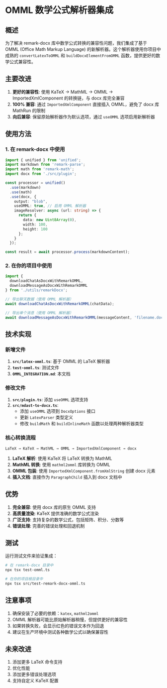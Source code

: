 # OMML 数学公式解析器集成

## 概述

为了解决 remark-docx 库中数学公式转换的兼容性问题，我们集成了基于 OMML (Office Math Markup Language) 的新解析器。这个解析器使用你项目中成熟的 `convertLatexToOMML` 和 `buildDocxElementFromOMML` 函数，提供更好的数学公式兼容性。

## 主要改进

1. **更好的兼容性**: 使用 KaTeX → MathML → OMML → ImportedXmlComponent 的转换链，与 docx 库完全兼容
2. **100% 兼容**: 通过 `ImportedXmlComponent` 直接插入 OMML，避免了 docx 库 MathRun 的限制
3. **向后兼容**: 保留原始解析器作为默认选项，通过 `useOMML` 选项启用新解析器

## 使用方法

### 1. 在 remark-docx 中使用

```typescript
import { unified } from 'unified';
import markdown from 'remark-parse';
import math from 'remark-math';
import docx from './src/plugin';

const processor = unified()
  .use(markdown)
  .use(math)
  .use(docx, {
    output: "blob",
    useOMML: true, // 启用 OMML 解析器
    imageResolver: async (url: string) => {
      return {
        data: new Uint8Array(0),
        width: 100,
        height: 100
      };
    }
  });

const result = await processor.process(markdownContent);
```

### 2. 在你的项目中使用

```typescript
import { 
  downloadChatAsDocxWithRemarkOMML, 
  downloadMessageAsDocxWithRemarkOMML 
} from './utils/remarkDocx';

// 导出聊天数据（使用 OMML 解析器）
await downloadChatAsDocxWithRemarkOMML(chatData);

// 导出单个消息（使用 OMML 解析器）
await downloadMessageAsDocxWithRemarkOMML(messageContent, 'filename.docx');
```

## 技术实现

### 新增文件

1. **`src/latex-omml.ts`**: 基于 OMML 的 LaTeX 解析器
2. **`test-omml.ts`**: 测试文件
3. **`OMML_INTEGRATION.md`**: 本文档

### 修改文件

1. **`src/plugin.ts`**: 添加 `useOMML` 选项支持
2. **`src/mdast-to-docx.ts`**: 
   - 添加 `useOMML` 选项到 `DocxOptions` 接口
   - 更新 `LatexParser` 类型定义
   - 修改 `buildMath` 和 `buildInlineMath` 函数以处理两种解析器类型

### 核心转换流程

```
LaTeX → KaTeX → MathML → OMML → ImportedXmlComponent → docx
```

1. **LaTeX 解析**: 使用 KaTeX 将 LaTeX 转换为 MathML
2. **MathML 转换**: 使用 `mathml2omml` 库转换为 OMML
3. **OMML 包装**: 使用 `ImportedXmlComponent.fromXmlString` 创建 docx 元素
4. **插入文档**: 直接作为 `ParagraphChild` 插入到 docx 文档中

## 优势

1. **完全兼容**: 使用 docx 库的原生 OMML 支持
2. **高质量渲染**: KaTeX 提供准确的数学公式渲染
3. **广泛支持**: 支持复杂的数学公式，包括矩阵、积分、分数等
4. **错误处理**: 完善的错误处理和回退机制

## 测试

运行测试文件来验证集成：

```bash
# 在 remark-docx 目录中
npx tsx test-omml.ts

# 在你的项目根目录中
npx tsx src/test-remark-docx-omml.ts
```

## 注意事项

1. 确保安装了必要的依赖：`katex`, `mathml2omml`
2. OMML 解析器可能比原始解析器稍慢，但提供更好的兼容性
3. 如果转换失败，会显示红色的错误文本作为回退
4. 建议在生产环境中测试各种数学公式以确保兼容性

## 未来改进

1. 添加更多 LaTeX 命令支持
2. 优化性能
3. 添加更多错误处理选项
4. 支持自定义 KaTeX 配置
